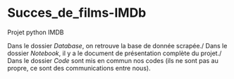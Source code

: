 # Succes_de_films-IMDb
Projet python IMDB

Dans le dossier *Database*, on retrouve la base de donnée scrapée./
Dans le dossier *Notebook*, il y a le document de présentation complète du projet./
Dans le dossier *Code* sont mis en commun nos codes (ils ne sont pas au propre, ce sont des communications entre nous).
